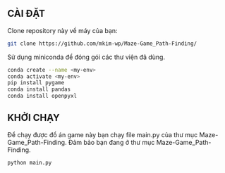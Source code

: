 ## CÀI ĐẶT
Clone repository này về máy của bạn:
```bash
git clone https://github.com/mkim-wp/Maze-Game_Path-Finding/
```
Sử dụng miniconda để đóng gói các thư viện đã dùng.
```bash
conda create --name <my-env>
conda activate <my-env>
pip install pygame
conda install pandas
conda install openpyxl
```
## KHỞI CHẠY
Để chạy được đồ án game này bạn chạy file main.py của thư mục Maze-Game_Path-Finding.
Đảm bảo bạn đang ở thư mục Maze-Game_Path-Finding.
```bash
python main.py
```
